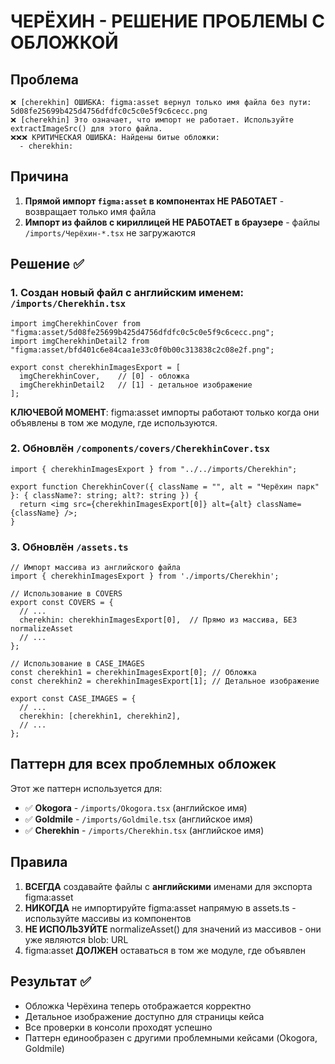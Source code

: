 # ЧЕРЁХИН - РЕШЕНИЕ ПРОБЛЕМЫ С ОБЛОЖКОЙ

## Проблема
```
❌ [cherekhin] ОШИБКА: figma:asset вернул только имя файла без пути: 5d08fe25699b425d4756dfdfc0c5c0e5f9c6cecc.png
❌ [cherekhin] Это означает, что импорт не работает. Используйте extractImageSrc() для этого файла.
❌❌❌ КРИТИЧЕСКАЯ ОШИБКА: Найдены битые обложки:
  - cherekhin: 
```

## Причина
1. **Прямой импорт `figma:asset` в компонентах НЕ РАБОТАЕТ** - возвращает только имя файла
2. **Импорт из файлов с кириллицей НЕ РАБОТАЕТ в браузере** - файлы `/imports/Черёхин-*.tsx` не загружаются

## Решение ✅

### 1. Создан новый файл с английским именем: `/imports/Cherekhin.tsx`
```tsx
import imgCherekhinCover from "figma:asset/5d08fe25699b425d4756dfdfc0c5c0e5f9c6cecc.png";
import imgCherekhinDetail2 from "figma:asset/bfd401c6e84caa1e33c0f0b00c313838c2c08e2f.png";

export const cherekhinImagesExport = [
  imgCherekhinCover,    // [0] - обложка
  imgCherekhinDetail2   // [1] - детальное изображение
];
```

**КЛЮЧЕВОЙ МОМЕНТ**: figma:asset импорты работают только когда они объявлены в том же модуле, где используются.

### 2. Обновлён `/components/covers/CherekhinCover.tsx`
```tsx
import { cherekhinImagesExport } from "../../imports/Cherekhin";

export function CherekhinCover({ className = "", alt = "Черёхин парк" }: { className?: string; alt?: string }) {
  return <img src={cherekhinImagesExport[0]} alt={alt} className={className} />;
}
```

### 3. Обновлён `/assets.ts`
```tsx
// Импорт массива из английского файла
import { cherekhinImagesExport } from './imports/Cherekhin';

// Использование в COVERS
export const COVERS = {
  // ...
  cherekhin: cherekhinImagesExport[0],  // Прямо из массива, БЕЗ normalizeAsset
  // ...
};

// Использование в CASE_IMAGES
const cherekhin1 = cherekhinImagesExport[0]; // Обложка
const cherekhin2 = cherekhinImagesExport[1]; // Детальное изображение

export const CASE_IMAGES = {
  // ...
  cherekhin: [cherekhin1, cherekhin2],
  // ...
};
```

## Паттерн для всех проблемных обложек

Этот же паттерн используется для:
- ✅ **Okogora** - `/imports/Okogora.tsx` (английское имя)
- ✅ **Goldmile** - `/imports/Goldmile.tsx` (английское имя)
- ✅ **Cherekhin** - `/imports/Cherekhin.tsx` (английское имя)

## Правила
1. **ВСЕГДА** создавайте файлы с **английскими** именами для экспорта figma:asset
2. **НИКОГДА** не импортируйте figma:asset напрямую в assets.ts - используйте массивы из компонентов
3. **НЕ ИСПОЛЬЗУЙТЕ** normalizeAsset() для значений из массивов - они уже являются blob: URL
4. figma:asset **ДОЛЖЕН** оставаться в том же модуле, где объявлен

## Результат ✅
- Обложка Черёхина теперь отображается корректно
- Детальное изображение доступно для страницы кейса
- Все проверки в консоли проходят успешно
- Паттерн единообразен с другими проблемными кейсами (Okogora, Goldmile)
